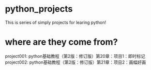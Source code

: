 # python_projects
This is series of simply projects for learing python!
# where are they come from?
project001: python基础教程（第2版：修订版）第20章：项目1：即时标记   
project002: python基础教程（第2版：修订版）第21章：项目2：画幅好画  
